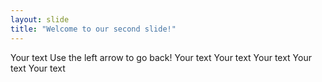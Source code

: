 ```yaml
---
layout: slide
title: "Welcome to our second slide!"
---
```

Your text
Use the left arrow to go back!
Your text
Your text
Your text
Your text
Your text
